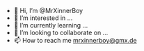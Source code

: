- 👋 Hi, I’m @MrXinnerBoy
- 👀 I’m interested in ...
- 🌱 I’m currently learning ...
- 💞️ I’m looking to collaborate on ...
- 📫 How to reach me mrxinnerboy@gmx.de

<!---
MrXinnerBoy/MrXinnerBoy is a ✨ special ✨ repository because its `README.md` (this file) appears on your GitHub profile.
You can click the Preview link to take a look at your changes.
--->
